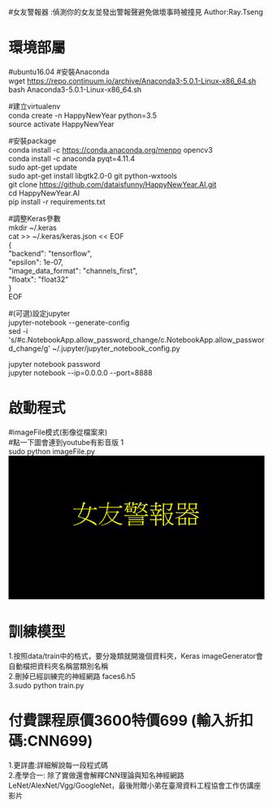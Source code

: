 #女友警報器 :偵測你的女友並發出警報聲避免做壞事時被撞見
Author:Ray.Tseng

# 環境部屬
#ubuntu16.04
#安裝Anaconda  
wget https://repo.continuum.io/archive/Anaconda3-5.0.1-Linux-x86_64.sh  
bash Anaconda3-5.0.1-Linux-x86_64.sh  

#建立virtualenv  
conda create -n HappyNewYear python=3.5  
source activate HappyNewYear  

#安裝package  
conda install -c https://conda.anaconda.org/menpo opencv3  
conda install -c anaconda pyqt=4.11.4  
sudo apt-get update  
sudo apt-get install libgtk2.0-0 git python-wxtools  
git clone https://github.com/dataisfunny/HappyNewYear.AI.git  
cd  HappyNewYear.AI  
pip install -r requirements.txt  

#調整Keras參數  
mkdir ~/.keras  
cat >> ~/.keras/keras.json << EOF  
{  
    "backend": "tensorflow",  
    "epsilon": 1e-07,  
    "image_data_format": "channels_first",  
    "floatx": "float32"  
}  
EOF  
    
#(可選)設定jupyter   
jupyter-notebook --generate-config  
sed -i 's/#c.NotebookApp.allow_password_change/c.NotebookApp.allow_password_change/g' ~/.jupyter/jupyter_notebook_config.py  

jupyter notebook password  
jupyter notebook --ip=0.0.0.0 --port=8888  

# 啟動程式
#imageFile模式(影像從檔案來)  
#點一下圖會連到youtube有影音版 
1  
sudo python imageFile.py  
[![IMAGE ALT TEXT HERE](./temp/logo.png)](https://www.youtube.com/watch?v=EUxzZIVKB3U&feature=youtu.be)  

# 訓練模型
1.按照data/train中的格式，要分幾類就開幾個資料夾，Keras imageGenerator會自動檔把資料夾名稱當類別名稱  
2.刪掉已經訓練完的神經網路 faces6.h5  
3.sudo python train.py  

# 付費課程原價3600特價699 (輸入折扣碼:CNN699)
1.更詳盡:詳細解說每一段程式碼  
2.產學合一: 除了實做還會解釋CNN理論與知名神經網路LeNet/AlexNet/Vgg/GoogleNet，最後附贈小弟在臺灣資料工程協會工作仿講座影片


